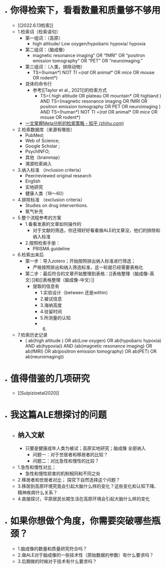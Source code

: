 - # 你得检索下，看看数量和质量够不够用
	- [[2022.6.13检索]]
	- 1.检索词（检索语句）
		- 第一组词：（高原）
			- high altitude/ Low oxygen/hypobaric hypoxia/ hypoxia
		- 第二组词：（脑成像）
			- magnetic resonance imaging” OR “fMRI” OR “positron emission tomography” OR “PET” OR “neuroimaging.”
		- 第三组词：（人类，排除动物）
			-  TS=(human*) NOT TI =(*rat* OR animal* OR *mice* OR mouse OR rodent*)
		- 具体的命令行
			- 参考[[Taylor et al., 2021]]的检索方式
				- TS=( high altitude OR plateau OR mountain* OR  highland  ) AND TS=(magnetic resonance imaging OR  fMRI OR positron emission tomography OR PET OR neuroimaging )  AND TS=(human*) NOT TI =(*rat* OR animal* OR *mice* OR mouse OR rodent*)
		- [一文掌握Meta分析的检索策略 - 知乎 (zhihu.com)](https://zhuanlan.zhihu.com/p/493658025)
	- 2.检索数据库（来源有哪些）
		- PubMed; 
		- Web of Science;
		- Google Scholar ;
		- PsychINFO;
		- 其他（brainmap）
		- 溯源检索纳入
	- 3.纳入标准 （inclusion  criteria）
		- Peer/reviewed original research 
		- English
		- 实地研究
		- 健康人类（18～60）
	- 4.排除标准 （exclusion  criteria）
		- Studies on drug interventions.
		- 氧气补充
	- 5.整个流程参考的方案
		- 1.看看发表的文章如何操作的
			- 对于文献的筛选，你还得好好看看做ALE的文章没，他们的排除和纳入标准
		- 2.按照检索手册：
			- PRISMA guideline
	- 6.检索出来后
		- 第一步：导入zotero；开始按照排出纳入标准进行筛选；
			- 严格按照排出和纳入筛选标准，这一轮就已经需要表格化
		- 第二步：最后符合的文章开始整理到表格：[[表格整理（脑成像-英文）]]和[[表格整理（脑成像-中文）]]
			- 提取的信息有
				- 1.实验设计（between 还是within）
				- 2.被试信息
				- 3.海纳高度
				- 4.驻留时间
				- 5.所测量的认知
				- 6.
	- 7.检索历史记录   
		- ( ab(high altitude ) OR ab(Low oxygen) OR ab(hypobaric hypoxia) AND ab(hypoxia)) AND (ab(magnetic resonance imaging) OR ab(fMRI) OR ab(positron emission tomography) OR ab(PET) OR ab(neuroimaging))
- # 值得借鉴的几项研究
	- [[Sulpizioetal2020]]
- # 我这篇ALE想探讨的问题
	- ## 纳入文献
		- 只要是健康成年人类为被试；高原实地研究；脑成像 全部纳入
			- 问题一：对于世居者和移居者的比较？
			- 问题二：对比急性和慢性的比较？
	- 1.急性和慢性对比；
		- 急性和慢性损害的机制相同和不同之处
	- 2.移居者和世居者对比；  探究下自然选择这个问题？
	- 3.移居到高原环境究竟会引起大脑什么样的变化？这些变化和认知下降、精神疾病什么关系？
	- 4.直接探讨，平原居民长期生活在高原环境会引起大脑什么样的变化
- # 如果你想做个角度，你需要突破哪些瓶颈？
	- 1.脑成像的数量和质量研究符合吗？
	- 2.做ALE对于脑成像的一些技术性（原始数据的参数）有什么要求吗？
	- 3.后期做的时候对于技术有什么要求吗？
